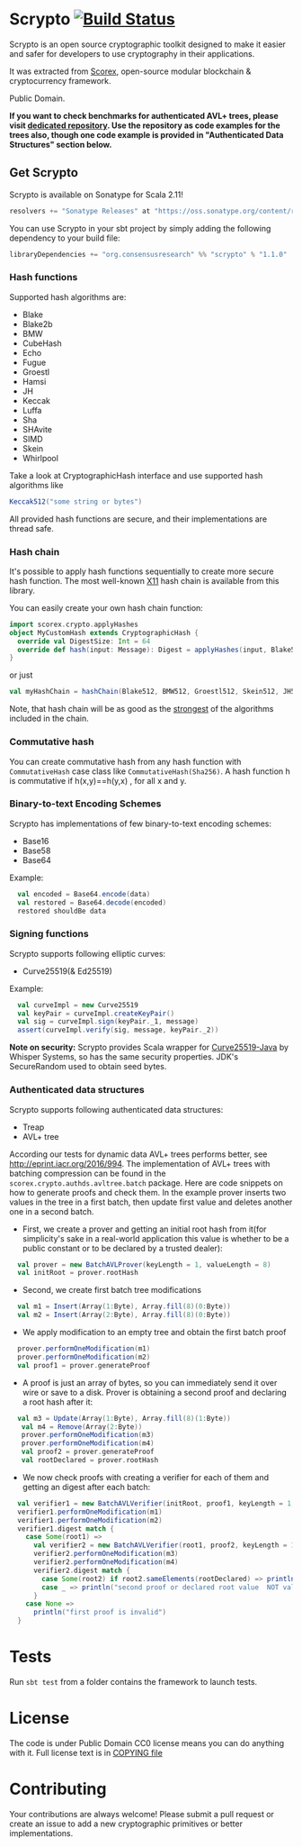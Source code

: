 # Scrypto [![Build Status](https://travis-ci.org/input-output-hk/scrypto.svg?branch=master)](https://travis-ci.org/input-output-hk/scrypto)

Scrypto is an open source cryptographic toolkit designed to make it easier and safer for developers to use cryptography in their applications.

It was extracted from [Scorex](https://github.com/ScorexProject/Scorex-Lagonaki), open-source modular blockchain & cryptocurrency framework.

Public Domain.

**If you want to check benchmarks for authenticated AVL+ trees, please visit [dedicated repository](https://github.com/input-output-hk/scrypto-benchmarks).
Use the repository as code examples for the trees also, though one code example is provided in "Authenticated Data Structures" section below.**

## Get Scrypto

Scrypto is available on Sonatype for Scala 2.11!
```scala
resolvers += "Sonatype Releases" at "https://oss.sonatype.org/content/repositories/releases/"
```

You can use Scrypto in your sbt project by simply adding the following dependency to your build file:
```scala
libraryDependencies += "org.consensusresearch" %% "scrypto" % "1.1.0"
```

### Hash functions

Supported hash algorithms are:
- Blake
- Blake2b
- BMW
- CubeHash
- Echo
- Fugue
- Groestl
- Hamsi
- JH
- Keccak
- Luffa
- Sha
- SHAvite
- SIMD
- Skein
- Whirlpool
       
Take a look at CryptographicHash interface and use supported hash algorithms like
```scala
Keccak512("some string or bytes")
```
All provided hash functions are secure, and their implementations are thread safe.

### Hash chain

It's possible to apply hash functions sequentially to create more secure hash function. The most well-known [X11](http://en.wiki.dashninja.pl/wiki/X11) hash chain is available from this library.

You can easily create your own hash chain function:
```scala
import scorex.crypto.applyHashes
object MyCustomHash extends CryptographicHash {
  override val DigestSize: Int = 64
  override def hash(input: Message): Digest = applyHashes(input, Blake512, Sha512, Groestl512, Skein512)
}
```
or just
```scala
val myHashChain = hashChain(Blake512, BMW512, Groestl512, Skein512, JH512, Keccak512, Luffa512, Wirlpool)
```
Note, that hash chain will be as good as the [strongest](https://en.wikipedia.org/wiki/Cryptographic_hash_function#Concatenation_of_cryptographic_hash_functions) of the algorithms included in the chain.

### Commutative hash

You can create commutative hash from any hash function with `CommutativeHash` case class like `CommutativeHash(Sha256)`.
A hash function h is commutative if h(x,y)==h(y,x) , for all x and y.

### Binary-to-text Encoding Schemes

Scrypto has implementations of few binary-to-text encoding schemes:

- Base16
- Base58
- Base64

Example:

```scala
  val encoded = Base64.encode(data)
  val restored = Base64.decode(encoded)
  restored shouldBe data
```

### Signing functions

Scrypto supports following elliptic curves:

- Curve25519(& Ed25519)

Example:

```scala
  val curveImpl = new Curve25519
  val keyPair = curveImpl.createKeyPair()
  val sig = curveImpl.sign(keyPair._1, message)
  assert(curveImpl.verify(sig, message, keyPair._2))
```

**Note on security:** Scrypto provides Scala wrapper for [Curve25519-Java](https://github.com/WhisperSystems/curve25519-java) by
Whisper Systems, so has the same security properties. JDK's SecureRandom used to obtain seed bytes.

### Authenticated data structures

Scrypto supports following authenticated data structures:

- Treap
- AVL+ tree

According our tests for dynamic data AVL+ trees performs better, see http://eprint.iacr.org/2016/994. The implementation
of AVL+ trees with batching compression can be found in the `scorex.crypto.authds.avltree.batch` package. Here are code snippets on how to generate
proofs and check them. In the example prover inserts two values in the tree in a first batch, then update first value and deletes another one in a second batch. 
 
* First, we create a prover and getting an initial root hash from it(for simplicity's sake
in a real-world application this value is whether to be a public constant or to be declared by a 
trusted dealer):

```scala
  val prover = new BatchAVLProver(keyLength = 1, valueLength = 8)
  val initRoot = prover.rootHash
```        


* Second, we create first batch tree modifications 

```scala
  val m1 = Insert(Array(1:Byte), Array.fill(8)(0:Byte))
  val m2 = Insert(Array(2:Byte), Array.fill(8)(0:Byte))
```
    
* We apply modification to an empty tree and obtain the first batch proof
    
```scala    
  prover.performOneModification(m1)
  prover.performOneModification(m2)
  val proof1 = prover.generateProof
```    
      
* A proof is just an array of bytes, so you can immediately send it over 
wire or save to a disk. Prover is obtaining a second proof and declaring a
root hash after it:

```scala
  val m3 = Update(Array(1:Byte), Array.fill(8)(1:Byte))
   val m4 = Remove(Array(2:Byte))
   prover.performOneModification(m3)
   prover.performOneModification(m4)
   val proof2 = prover.generateProof
   val rootDeclared = prover.rootHash
```

* We now check proofs with creating a verifier for each of them and getting an 
digest after each batch:

```scala
  val verifier1 = new BatchAVLVerifier(initRoot, proof1, keyLength = 1, valueLength = 8)
  verifier1.performOneModification(m1)           
  verifier1.performOneModification(m2)
  verifier1.digest match {
    case Some(root1) =>
      val verifier2 = new BatchAVLVerifier(root1, proof2, keyLength = 1, valueLength = 8)
      verifier2.performOneModification(m3)
      verifier2.performOneModification(m4)
      verifier2.digest match {
        case Some(root2) if root2.sameElements(rootDeclared) => println("declared root value and proofs are valid")
        case _ => println("second proof or declared root value  NOT valid")
      }
    case None =>
      println("first proof is invalid")
  }
```

# Tests

Run `sbt test` from a folder contains the framework to launch tests.

# License

The code is under Public Domain CC0 license means you can do anything with it. Full license text is in [COPYING file](https://github.com/ScorexProject/scrypto/blob/master/COPYING)

# Contributing

Your contributions are always welcome! Please submit a pull request or create an issue to add a new cryptographic primitives or better implementations.
